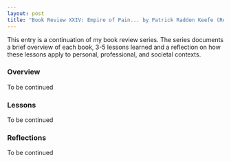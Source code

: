 ```yaml
---
layout: post
title: "Book Review XXIV: Empire of Pain... by Patrick Radden Keefe (Review in Progress)"
---
```


This entry is a continuation of my book review series. 
The series documents a brief overview of each book, 
3-5 lessons learned and a reflection on how these lessons apply to
personal, professional, and societal contexts.

### Overview
To be continued

### Lessons
To be continued

### Reflections
To be continued

